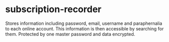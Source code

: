 # subscription-recorder
Stores information including password, email, username and paraphernalia to each online account.
This information is then accessible by searching for them.
Protected by one master password and data encrypted.
